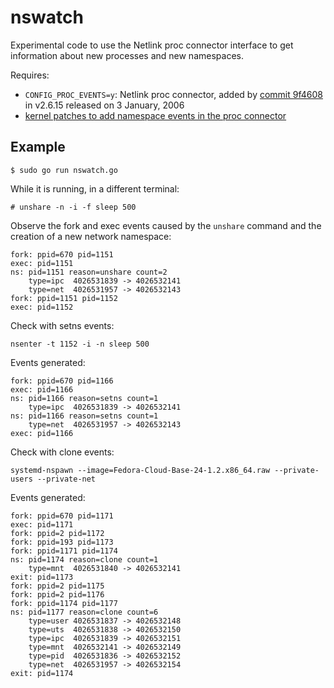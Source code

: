 # nswatch

Experimental code to use the Netlink proc connector interface to get information about new processes and new namespaces.

Requires:
- `CONFIG_PROC_EVENTS=y`: Netlink proc connector, added by [commit 9f4608](https://github.com/torvalds/linux/commit/9f46080c41d5f3f7c00b4e169ba4b0b2865258bf) in v2.6.15 released on 3 January, 2006
- [kernel patches to add namespace events in the proc connector](https://github.com/kinvolk/linux/commits/alban/proc_ns_connector-v2-5)

## Example

```
$ sudo go run nswatch.go
```

While it is running, in a different terminal:
```
# unshare -n -i -f sleep 500
```

Observe the fork and exec events caused by the `unshare` command and the creation of a new network namespace:
```
fork: ppid=670 pid=1151
exec: pid=1151
ns: pid=1151 reason=unshare count=2
    type=ipc  4026531839 -> 4026532141
    type=net  4026531957 -> 4026532143
fork: ppid=1151 pid=1152
exec: pid=1152
```

Check with setns events:
```
nsenter -t 1152 -i -n sleep 500
```

Events generated:
```
fork: ppid=670 pid=1166
exec: pid=1166
ns: pid=1166 reason=setns count=1
    type=ipc  4026531839 -> 4026532141
ns: pid=1166 reason=setns count=1
    type=net  4026531957 -> 4026532143
exec: pid=1166
```

Check with clone events:
```
systemd-nspawn --image=Fedora-Cloud-Base-24-1.2.x86_64.raw --private-users --private-net
```

Events generated:
```
fork: ppid=670 pid=1171
exec: pid=1171
fork: ppid=2 pid=1172
fork: ppid=193 pid=1173
fork: ppid=1171 pid=1174
ns: pid=1174 reason=clone count=1
    type=mnt  4026531840 -> 4026532141
exit: pid=1173
fork: ppid=2 pid=1175
fork: ppid=2 pid=1176
fork: ppid=1174 pid=1177
ns: pid=1177 reason=clone count=6
    type=user 4026531837 -> 4026532148
    type=uts  4026531838 -> 4026532150
    type=ipc  4026531839 -> 4026532151
    type=mnt  4026532141 -> 4026532149
    type=pid  4026531836 -> 4026532152
    type=net  4026531957 -> 4026532154
exit: pid=1174
```

